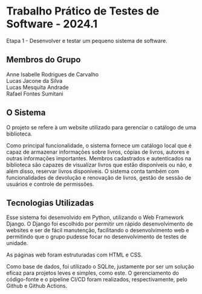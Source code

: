 # Trabalho Prático de Testes de Software - 2024.1
Etapa 1 -  Desenvolver e testar um pequeno sistema de software.

## Membros do Grupo

Anne Isabelle Rodrigues de Carvalho  
Lucas Jacone da Silva  
Lucas Mesquita Andrade  
Rafael Fontes Sumitani  

## O Sistema

O projeto se refere à um website utilizado para gerenciar o catálogo de uma biblioteca.

Como principal funcionalidade, o sistema fornece um catálogo local que é capaz de armazenar informações sobre livros, cópias de livros, autores e outras informações importantes. Membros cadastrados e autenticados na biblioteca são capazes de visualizar livros que estão disponíveis ou não, e além disso, reservar livros disponíveis. O sistema conta também com funcionalidades de devolução e renovação de livros, gestão de sessão de usuários e controle de permissões.

## Tecnologias Utilizadas

Esse sistema foi desenvolvido em Python, utilizando o Web Framework Django. O Django foi escolhido por permitir um rápido desenvolvimento de websites e ser de fácil manutenção, facilitando o desenvolvimento web e permitindo que o grupo pudesse focar no desenvolvimento de testes de unidade.

As páginas web foram estruturadas com HTML e CSS.

Como base de dados, foi utilizado o SQLite, justamente por ser um solução eficaz para projetos leves e simples, como este.
O gerenciamento do código-fonte e o pipeline CI/CD foram realizados, respectivamente, pelo Github e Github Actions.
